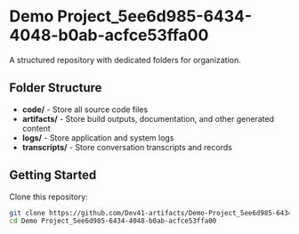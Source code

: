 # Demo Project_5ee6d985-6434-4048-b0ab-acfce53ffa00
A structured repository with dedicated folders for organization.

## Folder Structure

- **code/** - Store all source code files
- **artifacts/** - Store build outputs, documentation, and other generated content
- **logs/** - Store application and system logs
- **transcripts/** - Store conversation transcripts and records

## Getting Started

Clone this repository:
```bash
git clone https://github.com/Dev41-artifacts/Demo-Project_5ee6d985-6434-4048-b0ab-acfce53ffa00
cd Demo Project_5ee6d985-6434-4048-b0ab-acfce53ffa00
```

